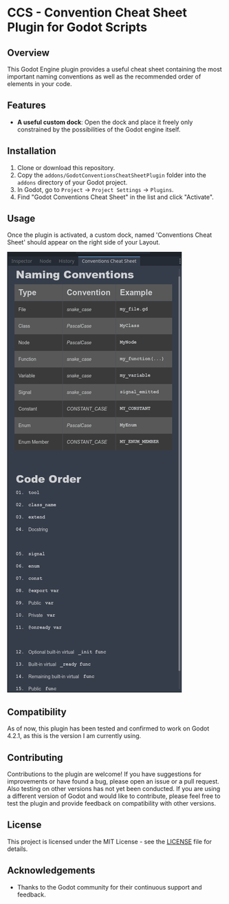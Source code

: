 # CCS - Convention Cheat Sheet Plugin for Godot Scripts

## Overview
This Godot Engine plugin provides a useful cheat sheet containing the most important naming conventions as well as the recommended order of elements in your code.

## Features
- **A useful custom dock**: Open the dock and place it freely only constrained by the possibilities of the Godot engine itself.

## Installation
1. Clone or download this repository.
2. Copy the `addons/GodotConventionsCheatSheetPlugin` folder into the `addons` directory of your Godot project.
3. In Godot, go to `Project` -> `Project Settings` -> `Plugins`.
4. Find "Godot Conventions Cheat Sheet" in the list and click "Activate".

## Usage
Once the plugin is activated, a custom dock, named 'Conventions Cheat Sheet' should appear on the right side of your Layout.

![Alt Text](screenshots/ccs.png "The Conventions Cheat Sheet Dock")

## Compatibility
As of now, this plugin has been tested and confirmed to work on Godot 4.2.1, as this is the version I am currently using.

## Contributing
Contributions to the plugin are welcome! If you have suggestions for improvements or have found a bug, please open an issue or a pull request. Also testing on other versions has not yet been conducted. If you are using a different version of Godot and would like to contribute, please feel free to test the plugin and provide feedback on compatibility with other versions.

## License
This project is licensed under the MIT License - see the [LICENSE](LICENSE) file for details.

## Acknowledgements
- Thanks to the Godot community for their continuous support and feedback.
